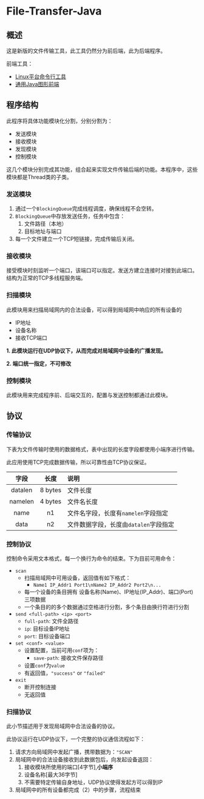 # File-Transfer-Java

## 概述

这是新版的文件传输工具，此工具仍然分为前后端，此为后端程序。

前端工具： 
* [Linux平台命令行工具](https://github.com/alvkeke/LAN-File-Transfer-Frontend)
* [通用Java图形前端]()

## 程序结构

此程序将具体功能模块化分割，分别分割为：

* 发送模块
* 接收模块
* 发现模块
* 控制模块

这几个模块分别完成其功能，组合起来实现文件传输后端的功能。本程序中，这些模块都是Thread类的子类。

### 发送模块

1. 通过一个`BlockingQueue`完成线程调度，确保线程不会空转。
2. `BlockingQueue`中存放发送任务，任务中包含：
   1. 文件路径（本地）
   2. 目标地址与端口
3. 每一个文件建立一个TCP短链接，完成传输后关闭。

### 接收模块

接受模块时刻监听一个端口，该端口可以指定。发送方建立连接时对接到此端口。 结构为正常的TCP多线程服务端。

### 扫描模块

此模块用来扫描局域网内的合法设备，可以得到局域网中响应的所有设备的

* IP地址
* 设备名称
* 接收TCP端口

**1. 此模块运行在UDP协议下，从而完成对局域网中设备的广播发现。**

**2. 端口统一指定，不可修改**

### 控制模块

此模块用来完成程序前、后端交互的，配置与发送控制都通过此模块。

## 协议

### 传输协议

下表为文件传输时使用的数据格式，表中出现的长度字段都使用小端序进行传输。

此应用使用TCP完成数据传输，所以可靠性由TCP协议保证。

| 字段 | 长度 | 说明 |
|:---:|:---:|:---|
| datalen | 8 bytes | 文件长度 |
| namelen | 4 bytes | 文件名长度 |
| name | n1 | 文件名字段，长度有`namelen`字段指定 |
| data | n2 | 文件数据字段，长度由`datalen`字段指定 |


### 控制协议

控制命令采用文本格式，每一个换行为命令的结束。下为目前可用命令：

* `scan`
  * 扫描局域网中可用设备，返回值有如下格式：
    * `Name1 IP_Addr1 Port1\nName2 IP_Addr2 Port2\n...`
  * 每一个设备的条目拥有 设备名称(Name)、IP地址(IP_Addr)、端口(Port) 三项数据
  * 一个条目的的多个数据通过空格进行分割，多个条目由换行符进行分割
* `send <full-path> <ip> <port>`
  * `full-path`: 文件全路径
  * `ip`: 目标设备IP地址
  * `port`: 目标设备端口
* `set <conf> <value>`
  * 设置配置，当前可用`conf`项为：
    * `save-path`: 接收文件保存路径
  * 设置`conf`为`value`
  * 有返回值，`"success"` or `"failed"`
* `exit`
  * 断开控制连接
  * 无返回值

### 扫描协议

此小节描述用于发现局域网中合法设备的协议。

此协议运行在UDP协议下，一个完整的协议通信流程如下：

1. 请求方向局域网中发起广播，携带数据为：`"SCAN"`
2. 局域网中的合法设备接收到此数据包后，向发起设备返回：
   1. 接收模块所使用的端口[4字节],**小端序**
   2. 设备名称[最大36字节]
   3. 不需要特定传输自身地址，UDP协议使得发起方可以得到IP
3. 局域网中的所有设备都完成（2）中的步骤，流程结束
